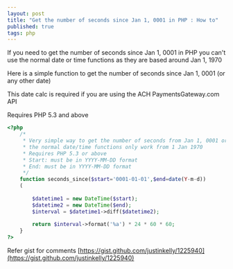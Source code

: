 ```yaml
---
layout: post
title: "Get the number of seconds since Jan 1, 0001 in PHP : How to"
published: true
tags: php
---
```

If you need to get the number of seconds since Jan 1, 0001 in PHP you can&#39;t
use the normal date or time functions as they are based around Jan 1, 1970

Here is a simple function to get the number of seconds since Jan 1, 0001 (or any other date)

This date calc is required if you are using the ACH PaymentsGateway.com API

Requires PHP 5.3 and above

``` php
<?php
    /*
     * Very simple way to get the number of seconds from Jan 1, 0001 or any other date
     * the normal date/time functions only work from 1 Jan 1970
     * Requires PHP 5.3 or above
     * Start: must be in YYYY-MM-DD format
     * End: must be in YYYY-MM-DD format
     */
    function seconds_since($start='0001-01-01',$end=date(Y-m-d))
    (
        
        $datetime1 = new DateTime($start);
        $datetime2 = new DateTime($end);
        $interval = $datetime1->diff($datetime2);
    
        return $interval->format('%a') * 24 * 60 * 60;
    }
?>

```

Refer gist for comments [https://gist.github.com/justinkelly/1225940](https://gist.github.com/justinkelly/1225940)